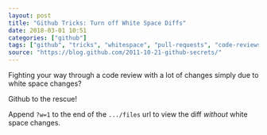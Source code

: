 ```yaml
---
layout: post
title: "Github Tricks: Turn off White Space Diffs"
date: 2018-03-01 10:51
categories: ["github"]
tags: ["github", "tricks", "whitespace", "pull-requests", "code-reviews"]
source: "https://blog.github.com/2011-10-21-github-secrets/"
---
```


Fighting your way through a code review with a lot of changes simply
due to white space changes?

Github to the rescue!

Append `?w=1` to the end of the `.../files` url to view the diff
*without* white space changes.
